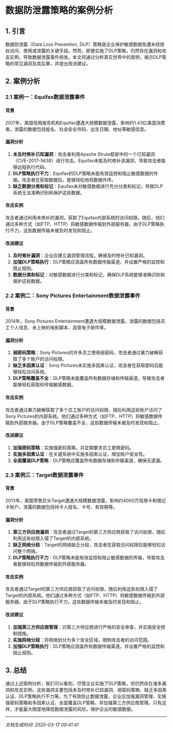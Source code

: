# 数据防泄露策略的案例分析

## 1. 引言

数据防泄露（Data Loss Prevention, DLP）策略是企业保护敏感数据免遭未经授权访问、使用或泄露的关键手段。然而，即便实施了DLP策略，仍然存在漏洞和攻击实例，导致数据泄露事件频发。本文将通过分析真实世界中的案例，揭示DLP策略的常见漏洞及其后果，并提出改进建议。

## 2. 案例分析

### 2.1 案例一：Equifax数据泄露事件

#### 背景
2017年，美国信用报告机构Equifax遭遇大规模数据泄露，影响约1.43亿美国消费者。泄露的数据包括姓名、社会安全号码、出生日期、地址等敏感信息。

#### 漏洞分析
1. **未及时修补已知漏洞**：攻击者利用Apache Struts框架中的一个已知漏洞（CVE-2017-5638）进行攻击。Equifax未能及时修补该漏洞，导致攻击者能够远程执行代码。
2. **DLP策略执行不力**：Equifax的DLP策略未能有效监控和阻止敏感数据的传输。攻击者在获取数据后，能够轻松地将数据外传。
3. **缺乏数据分类和标记**：Equifax未对敏感数据进行充分分类和标记，导致DLP系统无法准确识别和保护这些数据。

#### 攻击实例
攻击者通过利用未修补的漏洞，获取了Equifax内部系统的访问权限。随后，他们通过多种方式（如FTP、HTTP）将敏感数据传输到外部服务器。由于DLP策略执行不力，这些数据传输未被及时发现和阻止。

#### 改进建议
1. **及时修补漏洞**：企业应建立漏洞管理流程，确保及时修补已知漏洞。
2. **加强DLP策略执行**：DLP策略应涵盖所有数据传输渠道，并设置严格的监控和阻止规则。
3. **数据分类和标记**：对敏感数据进行分类和标记，确保DLP系统能够准确识别和保护这些数据。

### 2.2 案例二：Sony Pictures Entertainment数据泄露事件

#### 背景
2014年，Sony Pictures Entertainment遭遇大规模数据泄露，泄露的数据包括员工个人信息、未上映的电影脚本、高管电子邮件等。

#### 漏洞分析
1. **弱密码策略**：Sony Pictures的许多员工使用弱密码，攻击者通过暴力破解获取了多个账户的访问权限。
2. **缺乏多因素认证**：Sony Pictures未实施多因素认证，攻击者在获取密码后能够轻松访问系统。
3. **DLP策略覆盖不全**：DLP策略未能覆盖所有数据存储和传输渠道，导致攻击者能够轻松获取和传输敏感数据。

#### 攻击实例
攻击者通过暴力破解获取了多个员工账户的访问权限，随后利用这些账户访问了Sony Pictures的内部系统。他们通过多种方式（如FTP、HTTP）将敏感数据传输到外部服务器。由于DLP策略覆盖不全，这些数据传输未被及时发现和阻止。

#### 改进建议
1. **加强密码策略**：实施强密码策略，并定期要求员工更换密码。
2. **实施多因素认证**：在关键系统中实施多因素认证，增加账户安全性。
3. **全面覆盖DLP策略**：DLP策略应覆盖所有数据存储和传输渠道，确保无遗漏。

### 2.3 案例三：Target数据泄露事件

#### 背景
2013年，美国零售巨头Target遭遇大规模数据泄露，影响约4000万信用卡和借记卡账户。泄露的数据包括持卡人姓名、卡号、有效期等。

#### 漏洞分析
1. **第三方供应商漏洞**：攻击者通过Target的第三方供应商获取了访问权限，随后利用这些权限入侵了Target的内部系统。
2. **缺乏网络分段**：Target的网络缺乏分段，攻击者在获取访问权限后能够轻松访问整个网络。
3. **DLP策略执行不力**：DLP策略未能有效监控和阻止敏感数据的传输，导致攻击者能够轻松将数据传输到外部服务器。

#### 攻击实例
攻击者通过Target的第三方供应商获取了访问权限，随后利用这些权限入侵了Target的内部系统。他们通过多种方式（如FTP、HTTP）将敏感数据传输到外部服务器。由于DLP策略执行不力，这些数据传输未被及时发现和阻止。

#### 改进建议
1. **加强第三方供应商管理**：对第三方供应商进行严格的安全审查，并实施安全控制措施。
2. **实施网络分段**：将网络划分为多个安全区域，限制攻击者的访问范围。
3. **加强DLP策略执行**：DLP策略应涵盖所有数据传输渠道，并设置严格的监控和阻止规则。

## 3. 总结

通过上述案例分析，我们可以看到，尽管企业实施了DLP策略，但仍然存在诸多漏洞和攻击实例。这些漏洞主要包括未及时修补已知漏洞、弱密码策略、缺乏多因素认证、DLP策略执行不力等。为了有效防止数据泄露，企业应加强漏洞管理、实施强密码策略和多因素认证、全面覆盖DLP策略，并加强第三方供应商管理。只有这样，才能最大限度地降低数据泄露的风险，保护企业的敏感数据。

---

*文档生成时间: 2025-03-17 09:41:41*

